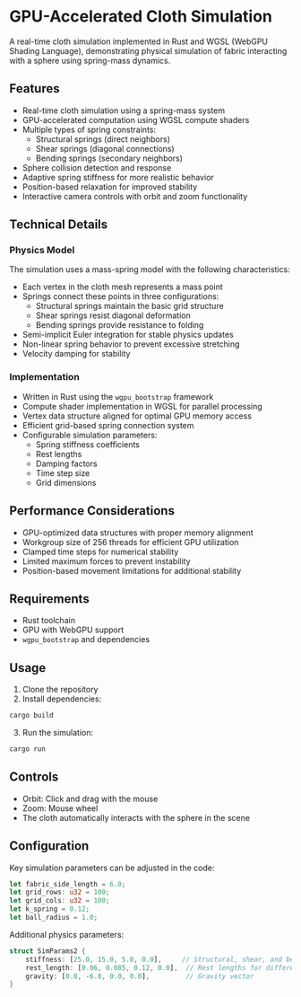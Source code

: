 # GPU-Accelerated Cloth Simulation

A real-time cloth simulation implemented in Rust and WGSL (WebGPU Shading Language), demonstrating physical simulation of fabric interacting with a sphere using spring-mass dynamics.

## Features

- Real-time cloth simulation using a spring-mass system
- GPU-accelerated computation using WGSL compute shaders
- Multiple types of spring constraints:
  - Structural springs (direct neighbors)
  - Shear springs (diagonal connections)
  - Bending springs (secondary neighbors)
- Sphere collision detection and response
- Adaptive spring stiffness for more realistic behavior
- Position-based relaxation for improved stability
- Interactive camera controls with orbit and zoom functionality

## Technical Details

### Physics Model

The simulation uses a mass-spring model with the following characteristics:
- Each vertex in the cloth mesh represents a mass point
- Springs connect these points in three configurations:
  - Structural springs maintain the basic grid structure
  - Shear springs resist diagonal deformation
  - Bending springs provide resistance to folding
- Semi-implicit Euler integration for stable physics updates
- Non-linear spring behavior to prevent excessive stretching
- Velocity damping for stability

### Implementation

- Written in Rust using the `wgpu_bootstrap` framework
- Compute shader implementation in WGSL for parallel processing
- Vertex data structure aligned for optimal GPU memory access
- Efficient grid-based spring connection system
- Configurable simulation parameters:
  - Spring stiffness coefficients
  - Rest lengths
  - Damping factors
  - Time step size
  - Grid dimensions

## Performance Considerations

- GPU-optimized data structures with proper memory alignment
- Workgroup size of 256 threads for efficient GPU utilization
- Clamped time steps for numerical stability
- Limited maximum forces to prevent instability
- Position-based movement limitations for additional stability

## Requirements

- Rust toolchain
- GPU with WebGPU support
- `wgpu_bootstrap` and dependencies

## Usage

1. Clone the repository
2. Install dependencies:
```bash
cargo build
```
3. Run the simulation:
```bash
cargo run
```

## Controls

- Orbit: Click and drag with the mouse
- Zoom: Mouse wheel
- The cloth automatically interacts with the sphere in the scene

## Configuration

Key simulation parameters can be adjusted in the code:

```rust
let fabric_side_length = 6.0;
let grid_rows: u32 = 100;
let grid_cols: u32 = 100;
let k_spring = 0.12;
let ball_radius = 1.0;
```

Additional physics parameters:

```rust
struct SimParams2 {
    stiffness: [25.0, 15.0, 5.0, 0.0],     // Structural, shear, and bending stiffness
    rest_length: [0.06, 0.085, 0.12, 0.0],  // Rest lengths for different spring types
    gravity: [0.0, -6.8, 0.0, 0.0],         // Gravity vector
}
```
